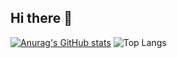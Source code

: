 ## Hi there 👋

[![Anurag's GitHub stats](https://github-readme-stats.vercel.app/api?username=ThagFSD)](https://github.com/anuraghazra/github-readme-stats)
![Top Langs](https://github-readme-stats.vercel.app/api/top-langs/?username=ThagFSD&layout=compact)
